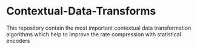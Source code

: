 # Contextual-Data-Transforms
This repository contain the most important contextual data transformation algorithms which help to improve the rate compression with statistical encoders
